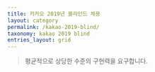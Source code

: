 ```yaml
---
title: 카카오 2019년 블라인드 채용
layout: category
permalink: /kakao-2019-blind/
taxonomy: kakao 2019 blind
entries_layout: grid
---
```


>평균적으로 상당한 수준의 구현력을 요구합니다.
